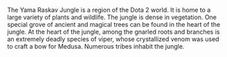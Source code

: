 The Yama Raskav Jungle is a region of the Dota 2 world. It is home to a large variety of plants and wildlife.
The jungle is dense in vegetation. One special grove of ancient and magical trees can be found in the heart of the jungle.
At the heart of the jungle, among the gnarled roots and branches is an extremely deadly species of viper, whose crystallized venom was used to craft a bow for Medusa.
Numerous tribes inhabit the jungle.
